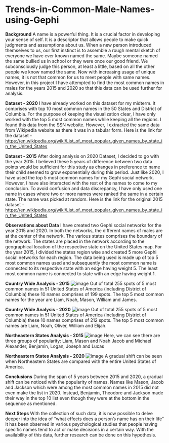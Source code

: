# Trends-in-Common-Male-Names-using-Gephi

**Background**
A name is a powerful thing. It is a crucial factor in developing your sense of self.
It is a descriptor that allows people to make quick judgments and assumptions about us.
When a new person introduced themselves to us, our first instinct is to assemble a rough mental sketch of everyone we have ever known named the same.
Maybe someone named the same bullied us in school or they were once our good friend. We subconsciously judge this person, at least a little, based on all the other people we know named the same.
Now with increasing usage of unique names, it is not that common for us to meet people with same names.
However, in this project I have attempted to find the most common names in males for the years 2015 and 2020 so that this data can be used further for analysis.


**Dataset - 2020**
I have already worked on this dataset for my midterm. 
It comprises with top 10 most common names in the 50 States and District of Columbia.
For the purpose of keeping the visualization clear, I have only worked with the top 5 most common names while keeping all the regions. 
I found this data from the SSN website.
However, I extracted the same data from Wikipedia website as there it was in a tabular form. 
Here is the link for the dataset - https://en.wikipedia.org/wiki/List_of_most_popular_given_names_by_state_in_the_United_States


**Dataset - 2015**
After doing analysis on 2020 Dataset, I decided to go with the year 2015.
I believed these 5 years of difference between two data points would be sufficient for this study as changes in preference to name their child seemed to grow exponentially during this period.
Just like 2020, I have used the top 5 most common names for my Gephi social network. However, I have also interacted with the rest of the names to come to my conclusion. 
To avoid confusion and data discrepancy, I have only used one name in cases where two or more names were ranked the same in a certain state. The name was picked at random.
Here is the link for the original 2015 dataset - https://en.wikipedia.org/wiki/List_of_most_popular_given_names_by_state_in_the_United_States


**Observations about Data**
I have created two Gephi social networks for the year 2015 and 2020.
In both the networks, the different names of males are at the center of the network.
The various states comprises the boundary of the network.
The states are placed in the network according to the geographical location of the  respective state on the United States map.
For the year 2015, I divided the states region wise and created 5 more Gephi social networks for each region.
The data being used is made up of top 5 most common names used and subsequently the most common name is connected to its respective state with an edge having weight 5. 
The least most common name is connected to state with an edge having weight 1.


**Country Wide Analysis - 2015**
![image](https://user-images.githubusercontent.com/122759737/213981642-938ba5f7-366f-4db4-a012-7ef2c4d98b81.png)
Out of total 255 spots of 5 most common names in 51 United States of America (including District of Columbia) these 10 names comprises of 199 spots. 
The top 5 most common names for the year are Liam, Noah, Mason, William and James.


**Country Wide Analysis - 2020**
![image](https://user-images.githubusercontent.com/122759737/213981757-c6fcf1b9-0977-400e-b0dc-9ad230f7f3c7.png)
Out of total 255 spots of 5 most common names in 51 United States of America (including District of Columbia) these 10 names comprises of 212 spots. 
The top 5 most common names are  Liam, Noah, Oliver, William and Elijah.


**Northeastern States Analysis - 2015**
![image](https://user-images.githubusercontent.com/122759737/213981811-3052d88d-dcfe-4be4-b8b5-27a6a40282c0.png)
Here, we can see there are three groups of popularity: 
Liam, Mason and Noah
Jacob and Michael
Alexander, Benjamin, Logan, Joseph and Lucas


**Northeastern States Analysis - 2020**
![image](https://user-images.githubusercontent.com/122759737/213982385-76cd0d12-5013-4901-838c-c15334fc4391.png)
A gradual shift can be seen when Northeastern States are compared with the entire United States of America.


**Conclusions**
During the span of 5 years between 2015 and 2020, a gradual shift can be noticed with the popularity of names.
Names like Mason, Jacob and Jackson which were among the most common names in 2015 did not even make the list in 2020.
Instead, Benjamin, Theodore and Jackson made their way in the top 10 list even though they were at the bottom in the sequence as mentioned. 


**Next Steps**
With the collection of such data, it is now possible to delve deeper into the idea of “what effects does a person’s name has on their life”
It has been observed in various psychological studies that people having specific names tend to act or make decisions in a certain way. 
With the availability of this data, further research can be done on this hypothesis. 






